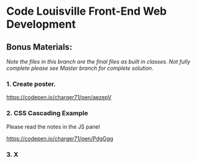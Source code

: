 # Code Louisville Front-End Web Development

## Bonus Materials: ###

*Note the files in this branch are the final files as built in classes. Not fully complete please see Master branch for complete solution.*


### 1. Create poster. ###

https://codepen.io/charger71/pen/aezepV


### 2. CSS Cascading Example ###

Please read the notes in the JS panel

https://codepen.io/charger71/pen/PdgGgg


### 3. X ###
